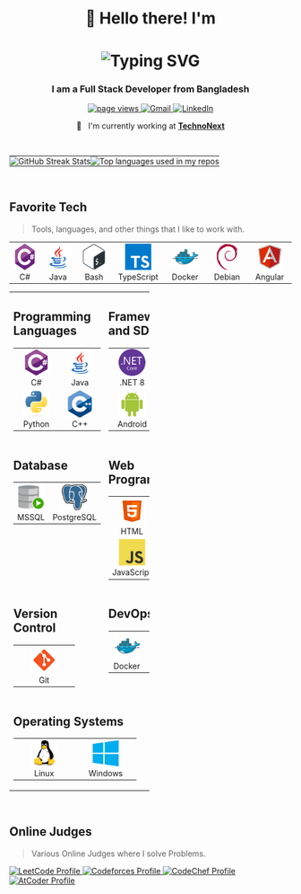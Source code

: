 <h1 align="center" style="display: flex; justify-content: center; align-items: center; gap: 10px;">
  👋 Hello there! I'm 
</h1>
<h1 align="center">
     <img src="https://readme-typing-svg.demolab.com?font=Fira+Code&weight=600&size=30&pause=1000&color=DC143C&center=true&vCenter=true&width=435&lines=Sajidul+Islam" alt="Typing SVG" style="vertical-align: middle;">
</h1>

<h3 align="center">I am a Full Stack Developer from Bangladesh</h3>

<p align="center">
  <a href="https://github.com/sajid-777/sajid-777">
    <img src="https://komarev.com/ghpvc/?username=sajid-777" alt="page views" />
  </a>
  <a href="mailto:sajidul.saif.71@gmail.com">
    <img src="https://img.shields.io/badge/Gmail-D14836?style=flat&logo=gmail&logoColor=white" alt="Gmail" />
  </a>
  <a href="https://www.linkedin.com/in/saif365">
    <img src="https://img.shields.io/badge/LinkedIn-0077B5?style=flat&logo=linkedin&logoColor=white" alt="LinkedIn" />
  </a>
</p>

<div align="center">

:office: &nbsp; I'm currently working at **[TechnoNext]**

</div>

<br>

<table>
  <tr>
    <td align="left" style="padding: 0;">
      <img src="https://github-readme-streak-stats.herokuapp.com?user=sajid-777&theme=darcula&hide_border=true&background=FFFFFF00&card_width=400" alt="GitHub Streak Stats" />
    </td>
    <td align="right" style="padding: 0;">
      <img width="" src="https://github-readme-stats.vercel.app/api/top-langs/?username=sajid-777&layout=compact&hide_title=1&card_width=400" alt="Top languages used in my repos" />
    </td>
  </tr>
</table>

<br>

<h2 align="left" id="macropower-tech">Favorite Tech</h2>

> Tools, languages, and other things that I like to work with.

<table>
  <tr>
    <td align="center" width="96">
      <a href="#macropower-tech">
        <img src="./img/csharp-original.svg" width="48" height="48" alt="c#" />
      </a>
      <br>C#
    </td>
    <td align="center" width="96">
      <a href="#macropower-tech">
        <img src="./img/icons8-java.svg" width="48" height="48" alt="java" />
      </a>
      <br>Java
    </td>
    <td align="center" width="96">
      <a href="#macropower-tech">
        <img src="./img/Bash.svg" width="48" height="48" alt="Bash" />
      </a>
      <br>Bash
    </td>
    <td align="center" width="96">
      <a href="#macropower-tech">
        <img src="./img/typescript-original.svg" width="48" height="48" alt="TypeScript" />
      </a>
      <br>TypeScript
    </td>
    <td align="center" width="96"> 
      <a href="#macropower-tech" >
        <img src="./img/docker-original.svg" width="48" height="48" alt="Docker" />
      </a>
      <br>Docker
    </td>
    <td align="center"  width="96">
      <a href="#macropower-tech">
        <img src="./img/debian-original.svg" width="48" height="48" alt="Debian" />
      </a>
      <br>Debian
    </td>
    <td align="center" width="96">
      <a href="#macropower-tech" >
        <img src="./img/icons8-angular.svg" width="48" height="48" alt="Angular" />
      </a>
      <br>Angular
    </td>
  </tr>
</table>

<!-- Temporary  -->
<table align="center" style="width: 250px;">
  <tr>
    <td align="center" valign="top" width="50%">
      <h2 align="left" id="programming-languages">Programming Languages</h2>
      <table>
        <tr>
          <td align="center" width="96">
            <a href="#programming-languages">
              <img src="./img/csharp-original.svg" width="48" height="48" alt="C#" />
            </a>
            <br>C#
          </td>
          <td align="center" width="96">
            <a href="#programming-languages">
              <img src="./img/icons8-java.svg" width="48" height="48" alt="Java" />
            </a>
            <br>Java
          </td>
        </tr>
        <tr>
          <td align="center" width="96">
            <a href="#programming-languages">
              <img src="./img/python-original.svg" width="48" height="48" alt="Python" />
            </a>
            <br>Python
          </td>
          <td align="center" width="96">
            <a href="#programming-languages">
              <img src="./img/C++ (CPlusPlus).svg" width="48" height="48" alt="C++" />
            </a>
            <br>C++
          </td>
        </tr>
      </table>
    </td>
    <td align="center" valign="top" width="50%">
      <h2 align="left" id="framework-sdk">Frameworks and SDKs</h2>
      <table>
        <tr>
          <td align="center" width="96">
            <a href="#framework-sdk">
              <img src="./img/NET core.svg" width="48" height="48" alt=".NET 8" />
            </a>
            <br>.NET 8
          </td>
          <td align="center" width="96">
            <a href="#framework-sdk">
              <img src="./img/icons8-angular.svg" width="48" height="48" alt="Angular" />
            </a>
            <br>Angular
          </td>
        </tr>
        <tr>
          <td align="center" width="96">
            <a href="#framework-sdk">
              <img src="./img/Android.svg" width="48" height="48" alt="Android" />
            </a>
            <br>Android
          </td>
        </tr>
      </table>
    </td>
  </tr>
  <tr>
    <td align="center" valign="top" width="50%">
      <h2 align="left" id="database">Database</h2>
      <table>
        <tr>
          <td align="center" width="96">
            <a href="#database">
              <img src="./img/SQL Developer.svg" width="48" height="48" alt="MSSQL" />
            </a>
            <br>MSSQL
          </td>
          <td align="center" width="96">
            <a href="#database">
              <img src="./img/PostgresSQL.svg" width="48" height="48" alt="PostgreSQL" />
            </a>
            <br>PostgreSQL
          </td>
        </tr>
      </table>
    </td>
    <td align="center" valign="top" width="50%">
      <h2 align="left" id="web-programming">Web Programming</h2>
      <table>
        <tr>
          <td align="center" width="96">
            <a href="#web-programming">
              <img src="./img/icons8-html.svg" width="48" height="48" alt="HTML" />
            </a>
            <br>HTML
          </td>
          <td align="center" width="96">
            <a href="#web-programming">
              <img src="./img/icons8-css.svg" width="48" height="48" alt="CSS" />
            </a>
            <br>CSS
          </td>
        </tr>
        <tr>
          <td align="center" width="96">
            <a href="#web-programming">
              <img src="./img/javascript-original.svg" width="48" height="48" alt="JavaScript" />
            </a>
            <br>JavaScript
          </td>
          <td align="center" width="96">
            <a href="#web-programming">
              <img src="./img/typescript-original.svg" width="48" height="48" alt="TypeScript" />
            </a>
            <br>TypeScript
          </td>
        </tr>
      </table>
    </td>
  </tr>
  <tr>
    <td align="center" valign="top" width="50%">
      <h2 align="left" id="version-control">Version Control</h2>
      <table>
        <tr>
          <td align="center" width="96">
            <a href="#version-control">
              <img src="./img/icons8-git.svg" width="48" height="48" alt="Git" />
            </a>
            <br>Git
          </td>
        </tr>
      </table>
    </td>
    <td align="center" valign="top" width="50%">
      <h2 align="left" id="devops">DevOps</h2>
      <table>
        <tr>
          <td align="center" width="96">
            <a href="#devops">
              <img src="./img/docker-original.svg" width="48" height="48" alt="Docker" />
            </a>
            <br>Docker
          </td>
          <td align="center" width="96">
            <a href="#devops">
              <img src="./img/Elastic Search.svg" width="48" height="48" alt="ElasticSearch" />
            </a>
            <br>ElasticSearch
          </td>
        </tr>
      </table>
    </td>
  </tr>
  <tr>
    <td align="center" valign="top" colspan="2">
      <h2 align="left" id="operating-systems">Operating Systems</h2>
      <table>
        <tr>
          <td align="center" width="96">
            <a href="#operating-systems">
              <img src="./img/Linux.svg" width="48" height="48" alt="Linux" />
            </a>
            <br>Linux
          </td>
          <td align="center" width="96">
            <a href="#operating-systems">
              <img src="./img/Windows 8.svg" width="48" height="48" alt="Windows" />
            </a>
            <br>Windows
          </td>
        </tr>
      </table>
    </td>
  </tr>
</table>

<br>

<!-- Programming Profiles -->

<h2 align="left" id="macropower-tech">Online Judges</h2>

> Various Online Judges where I solve Problems.

<a href="https://leetcode.com/u/qWERTYx86/" target="_blank">
    <img src="https://img.shields.io/badge/LeetCode-orange?style=flat&logo=leetcode&logoColor=white" alt="LeetCode Profile" />
  </a>
  <a href="https://codeforces.com/profile/qWERTYx86" target="_blank">
    <img src="https://img.shields.io/badge/Codeforces-blue?style=flat&logo=codeforces&logoColor=white" alt="Codeforces Profile" />
  </a>
  <a href="https://www.codechef.com/users/your-username" target="_blank">
    <img src="https://img.shields.io/badge/CodeChef-brown?style=flat&logo=codechef&logoColor=white" alt="CodeChef Profile" />
  </a>
  <a href="https://atcoder.jp/users/qWERTYx86" target="_blank">
    <img src="https://img.shields.io/badge/AtCoder-yellow?style=flat&logo=atcoder&logoColor=white" alt="AtCoder Profile" />
</a>

<!-- prettier-ignore-start -->
<!-- prettier-ignore-end -->

<!-- links -->

[TechnoNext]: https://www.technonext.com "Technonext Website"
[linkedin]: https://www.linkedin.com/in/saif365 "Sajidul Islam LinkedIn"
